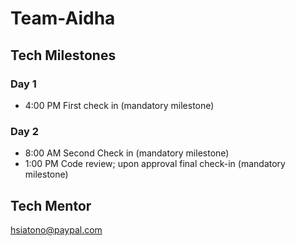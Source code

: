 # Team-Aidha

## Tech Milestones
### Day 1
* 4:00 PM First check in  (mandatory milestone)
### Day 2
* 8:00 AM Second Check in  (mandatory milestone)
* 1:00 PM Code review;  upon approval final check-in (mandatory milestone)

## Tech Mentor
hsiatono@paypal.com

